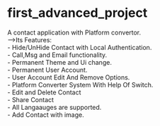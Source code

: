 # first_advanced_project

A contact application with Platform convertor.<br>
-->Its Features:<br>
     - Hide/UnHide Contact with Local Authentication.<br>
     - Call,Msg and Email functionality.<br>
     - Permanent Theme and Ui change.<br>
     - Permanent User Account.<br>
     - User Account Edit And Remove Options.<br>
     - Platform Converter System With Help Of Switch.<br>
     - Edit and Delete Contact<br>
     - Share Contact<br>
     - All Langaauges are supported.<br>
     - Add Contact with image.<br>
     
